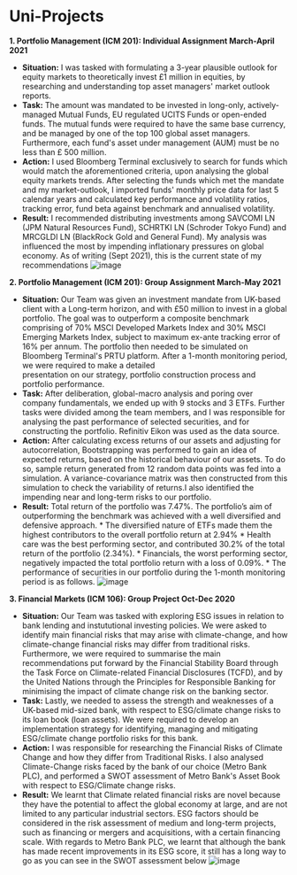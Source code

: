 # Uni-Projects

__1. Portfolio Management (ICM 201): Individual Assignment March-April 2021__
  * __Situation:__ I was tasked with formulating a 3-year plausible outlook for equity markets to theoretically invest £1 million in equities, by researching and understanding top asset managers' market outlook reports. 
  * __Task:__ The amount was mandated to be invested in long-only, actively-managed Mutual Funds, EU regulated UCITS Funds or open-ended funds. The mutual funds were required to have the same base currency, and be managed by one of the top 100 global asset managers. Furthermore, each fund's asset under management (AUM) must be no less than £ 500 million.
  * __Action:__ I used Bloomberg Terminal exclusively to search for funds which would match the aforementioned criteria, upon analysing the global equity markets trends. After selecting the funds which met the mandate and my market-outlook, I imported funds' monthly price data for last 5 calendar years and calculated key performance and volatility ratios, tracking error, fund beta against benchmark and annualised volatility.
  * __Result:__ I recommended distributing investments among SAVCOMI LN (JPM Natural Resources Fund), SCHRTKI LN (Schroder Tokyo Fund) and MRCGLDI LN (BlackRock Gold and General Fund). My analysis was influenced the most by impending inflationary pressures on global economy. As of writing (Sept 2021), this is the current state of my recommendations
  ![image](https://user-images.githubusercontent.com/73054575/134005609-42d3ff19-c3a2-4f1f-99d4-96d344efe8b5.png)

__2. Portfolio Management (ICM 201): Group Assignment March-May 2021__
  * __Situation:__ Our Team was given an investment mandate from UK-based client with a Long-term horizon, and with £50 million to invest in a global portfolio. The goal was to outperform a composite benchmark comprising of 70% MSCI Developed Markets Index and 30% MSCI Emerging Markets Index, subject to maximum ex-ante tracking error of 
16% per annum. The portfolio then needed to be simulated on Bloomberg Terminal's PRTU platform. After a 1-month monitoring period, we were required to make a detailed  
presentation on our strategy, portfolio construction process and portfolio performance.
  * __Task:__ After deliberation, global-macro analysis and poring over company fundamentals, we ended up with 9 stocks and 3 ETFs. Further tasks were divided among the team members, and I was responsible for analysing the past performance of selected securities, and for constructing the portfolio. Refinitiv Eikon was used as the data source.
  * __Action:__ After calculating excess returns of our assets and adjusting for autocorrelation, Bootstrapping was performed to gain an idea of expected returns, based on the historical behaviour of our assets. To do so, sample return generated from 12 random data points was fed into a simulation. A variance-covariance matrix was then constructed from this simulation to check the variability of returns.I also identified the impending near and long-term risks to our portfolio.
  * __Result:__ Total return of the portfolio was 7.47%. The portfolio’s aim of outperforming the benchmark was achieved with a well diversified and defensive approach. 
          * The diversified nature of ETFs made them the highest contributors to the overall portfolio return at 2.94%
          * Health care was the best performing sector, and contributed 30.2% of the total return of the portfolio (2.34%).
          * Financials, the worst performing sector, negatively impacted the total portfolio return with a loss of 0.09%.
          * The performance of securities in our portfolio during the 1-month monitoring period is as follows.
  ![image](https://user-images.githubusercontent.com/73054575/134043870-244ae273-3d05-46ec-bee9-23715065c9ab.png)

__3. Financial Markets (ICM 106): Group Project Oct-Dec 2020__
  * __Situation:__ Our Team was tasked with exploring ESG issues in relation to bank lending and instututional investing policies. We were asked to identify main financial risks that may arise with climate-change, and how climate-change financial risks may differ from traditional risks. Furthermore, we were required to summarise the main recommendations put forward by the Financial Stability Board through the Task Force on Climate-related Financial Disclosures (TCFD), and by the United Nations through the Principles for Responsible Banking for minimising the impact of climate change risk on the banking sector. 
  * __Task:__ Lastly, we needed to assess the strength and weaknesses of a UK-based mid-sized bank, with respect to ESG/climate change risks to its loan book (loan assets). We were required to develop an implementation strategy for identifying, managing and mitigating ESG/climate change portfolio risks for this bank.
  * __Action:__ I was responsible for researching the Financial Risks of Climate Change and how they differ from Traditional Risks. I also analysed Climate-Change risks faced by the bank of our choice (Metro Bank PLC), and performed a SWOT assessment of Metro Bank's Asset Book with respect to ESG/Climate change risks.
  * __Result:__ We learnt that Climate related financial risks are novel because they have the potential to affect the global economy at large, and are not limited to any particular industrial sectors. ESG factors should be considered in the risk assessment of medium and long-term projects, such as financing or mergers and acquisitions, with a certain financing scale. With regards to Metro Bank PLC, we learnt that although the bank has made recent improvements in its ESG score, it still has a long way to go as you can see in the SWOT assessment below ![image](https://user-images.githubusercontent.com/73054575/134041441-80a6fd00-65e0-4d3e-bd78-b76222354d0b.png)

